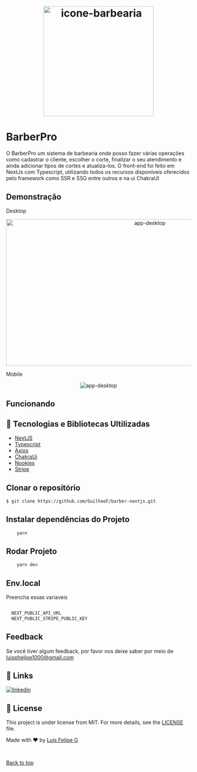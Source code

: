 <h1 align="center" id="top">
  <img alt="icone-barbearia" title="barberia-logo" width="300px"  src="https://github.com/GuilhaoF/barber-nextjs/assets/67026555/1636ba51-256c-440b-a46d-d804056aeaa1" />
</h1>

# BarberPro

O BarberPro um sistema de barbearia onde posso fazer várias operações como cadastrar o cliente, escolher o corte, finalizar o seu atendimento e ainda adicionar tipos de cortes e atualiza-los. O front-end foi feito em NextJs com Typescript, utilizando todos os recursos disponíveis oferecidos pelo framework como SSR e SSG entre outros e na ui ChakraUI

## Demonstração

Desktop

<p align="center"> 
 <img width="768px" height="400px"src="https://github.com/GuilhaoF/barber-nextjs/assets/67026555/7b3c6d8a-a613-46ed-ae70-5fd1e985a4b3" alt="app-desktop"/>
</p>

Mobile

<p align="center"> 
 <img src="https://github.com/GuilhaoF/barber-nextjs/assets/67026555/d75051c3-c658-40fb-a424-f3be8d0a9a6c" alt="app-desktop"/>
</p>

## Funcionando

<p align="center"> 
 <div src="https://github.com/GuilhaoF/barber-nextjs/assets/67026555/a91d8d87-db40-4dff-94bb-dafc97c6f9e5"></div>
</p>

## 🚀 Tecnologias e Bibliotecas Ultilizadas

- [NextJS](https://nextjs.org/)
- [Typescript](https://www.typescriptlang.org/)
- [Axios](https://axios-http.com/)
- [ChakraUi](https://chakra-ui.com/getting-started)
- [Nookies](https://www.npmjs.com/package/nookies)
- [Stripe](https://stripe.com/docs)

## Clonar o repositório

```bash
$ git clone https://github.com/GuilhaoF/barber-nextjs.git
```

## Instalar dependências do Projeto

```bash
    yarn
```

## Rodar Projeto

```bash
    yarn dev
```

## Env.local

Preencha essas variaveis

```bash

  NEXT_PUBLIC_API_URL
  NEXT_PUBLIC_STRIPE_PUBLIC_KEY

```

## Feedback

Se você tiver algum feedback, por favor nos deixe saber por meio de luisphelipe1000@gmail.com

## 🔗 Links

[![linkedin](https://img.shields.io/badge/linkedin-0A66C2?style=for-the-badge&logo=linkedin&logoColor=white)](https://www.linkedin.com/in/luis-felipe-silv/)

## :memo: License

This project is under license from MIT. For more details, see the [LICENSE](LICENSE.md) file.

Made with :heart: by <a href="https://github.com/guilhaof" target="_blank">Luis Felipe G</a>

&#xa0;

<a href="#top">Back to top</a>
